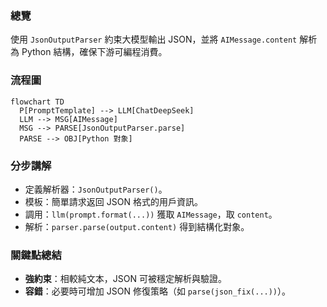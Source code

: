### 總覽
使用 `JsonOutputParser` 約束大模型輸出 JSON，並將 `AIMessage.content` 解析為 Python 結構，確保下游可編程消費。

### 流程圖
```mermaid
flowchart TD
  P[PromptTemplate] --> LLM[ChatDeepSeek]
  LLM --> MSG[AIMessage]
  MSG --> PARSE[JsonOutputParser.parse]
  PARSE --> OBJ[Python 對象]
```

### 分步講解
- 定義解析器：`JsonOutputParser()`。
- 模板：簡單請求返回 JSON 格式的用戶資訊。
- 調用：`llm(prompt.format(...))` 獲取 `AIMessage`，取 `content`。
- 解析：`parser.parse(output.content)` 得到結構化對象。

### 關鍵點總結
- **強約束**：相較純文本，JSON 可被穩定解析與驗證。
- **容錯**：必要時可增加 JSON 修復策略（如 `parse(json_fix(...))`）。


